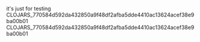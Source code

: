 it's just for testing
CLOJARS_770584d592da432850a9f48df2afba5dde4410ac13624acef38e9ba00b01
CLOJARS_770584d592da432850a9f48df2afba5dde4410ac13624acef38e9ba00b01
